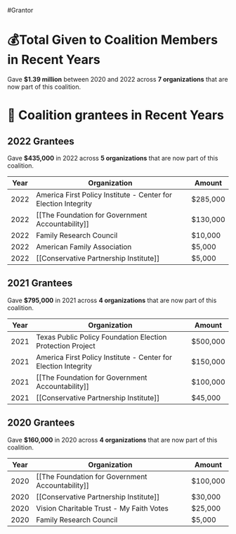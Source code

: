 #Grantor 

# 💰Total Given to Coalition Members in Recent Years

Gave **$1.39 million** between 2020 and 2022 across **7 organizations** that are now part of this coalition.
# 💸 Coalition grantees in Recent Years

## 2022 Grantees

Gave **$435,000** in 2022 across **5 organizations** that are now part of this coalition.

| Year | Organization                                                   | Amount   |
| ---- | -------------------------------------------------------------- | -------- |
| 2022 | America First Policy Institute - Center for Election Integrity | $285,000 |
| 2022 | [[The Foundation for Government Accountability]]               | $130,000 |
| 2022 | Family Research Council                                        | $10,000  |
| 2022 | American Family Association                                    | $5,000   |
| 2022 | [[Conservative Partnership Institute]]                         | $5,000   |
## 2021 Grantees

Gave **$795,000** in 2021 across **4 organizations** that are now part of this coalition.

| Year | Organization                                                   | Amount   |
| ---- | -------------------------------------------------------------- | -------- |
| 2021 | Texas Public Policy Foundation Election Protection Project     | $500,000 |
| 2021 | America First Policy Institute - Center for Election Integrity | $150,000 |
| 2021 | [[The Foundation for Government Accountability]]               | $100,000 |
| 2021 | [[Conservative Partnership Institute]]                         | $45,000  |

## 2020 Grantees

Gave **$160,000** in 2020 across **4 organizations** that are now part of this coalition.

| Year | Organization                                     | Amount   |
| ---- | ------------------------------------------------ | -------- |
| 2020 | [[The Foundation for Government Accountability]] | $100,000 |
| 2020 | [[Conservative Partnership Institute]]           | $30,000  |
| 2020 | Vision Charitable Trust - My Faith Votes         | $25,000  |
| 2020 | Family Research Council                          | $5,000   |
